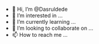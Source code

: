 - 👋 Hi, I’m @Dasruldede
- 👀 I’m interested in ...
- 🌱 I’m currently learning ...
- 💞️ I’m looking to collaborate on ...
- 📫 How to reach me ...

<!---
Dasruldede/Dasruldede is a ✨ special ✨ repository because its `README.md` (this file) appears on your GitHub profile.
You can click the Preview link to take a look at your changes.
--->
